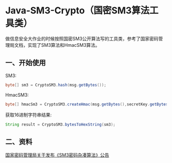 # Java-SM3-Crypto（国密SM3算法工具类）
做信息安全大作业的时候按照国密SM3公开算法写的工具类，参考了国家密码管理局文档，实现了SM3算法和HmacSM3算法。
## 一、开始使用
SM3:
```java
byte[] sm3 = CryptoSM3.hash(msg.getBytes());
```
HmacSM3:
```java
byte[] hmacSm3 = CryptoSM3.createHmac(msg.getBytes(),secretKey.getBytes());
```
获取16进制字符串结果:
```java
String result = CryptoSM3.bytesToHexString(sm3);
```
## 二、资料
[国家密码管理局关于发布《SM3密码杂凑算法》公告](http://www.oscca.gov.cn/sca/xxgk/2010-12/17/content_1002389.shtml)
